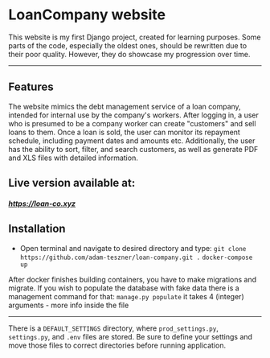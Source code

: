 
# **LoanCompany** website

This website is my first Django project, created for learning purposes. Some parts of the code, especially the oldest ones, should be rewritten due to their poor quality. However, they do showcase my progression over time.

---

## Features
The website mimics the debt management service of a loan company, intended for internal use by the company's workers. 
After logging in, a user who is presumed to be a company worker can create "customers" and sell loans to them. 
Once a loan is sold, the user can monitor its repayment schedule, including payment dates and amounts etc. 
Additionally, the user has the ability to sort, filter, and search customers, as well as generate PDF and XLS files with detailed information.

## Live version available at:

##### https://loan-co.xyz

## Installation


- Open terminal and navigate to desired directory and type:
	`git clone https://github.com/adam-teszner/loan-company.git .`
	`docker-compose up`

After docker finishes building containers, you have to make migrations and migrate. 
If you wish to populate the database with fake data there is a management command for that:
`manage.py populate` 
it takes 4 (integer) arguments - more info inside the file

---

There is a `DEFAULT_SETTINGS` directory, where `prod_settings.py`, `settings.py`,  and `.env` files are stored. Be sure to define your settings and move those files to correct directories before running application. 
